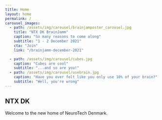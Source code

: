 ```yaml
---
title: Home
layout: home
permalink: /
carousel_images:
  - path: /assets/img/carousel/brainjamposter_carousel.jpg
    title: "NTX DK BrainJamm"
    caption: "So many reasons to come along"
    subtitle: "1 - 2 December 2021"
    cta: "Join"
    link: "/brainjamm-december-2021"

  - path: /assets/img/carousel/cubes.jpg
    caption: "Cubes are cool"
    subtitle: "...and so are you!"
  - path: /assets/img/carousel/usebrain.jpg
    caption: "Have you ever felt like you only use 10% of your brain?"
    subtitle: "Well, you're wrong"
---
```


## NTX DK

Welcome to the new home of NeuroTech Denmark.

